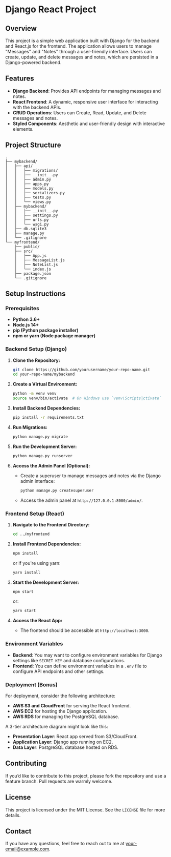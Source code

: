 
# Django React Project

## Overview

This project is a simple web application built with Django for the backend and React.js for the frontend. The application allows users to manage "Messages" and "Notes" through a user-friendly interface. Users can create, update, and delete messages and notes, which are persisted in a Django-powered backend.

## Features

- **Django Backend**: Provides API endpoints for managing messages and notes.
- **React Frontend**: A dynamic, responsive user interface for interacting with the backend APIs.
- **CRUD Operations**: Users can Create, Read, Update, and Delete messages and notes.
- **Styled Components**: Aesthetic and user-friendly design with interactive elements.

## Project Structure

```
.
├── mybackend/
│   ├── api/
│   │   ├── migrations/
│   │   ├── __init__.py
│   │   ├── admin.py
│   │   ├── apps.py
│   │   ├── models.py
│   │   ├── serializers.py
│   │   ├── tests.py
│   │   └── views.py
│   ├── mybackend/
│   │   ├── __init__.py
│   │   ├── settings.py
│   │   ├── urls.py
│   │   └── wsgi.py
│   ├── db.sqlite3
│   ├── manage.py
│   └── .gitignore
└── myfrontend/
    ├── public/
    ├── src/
    │   ├── App.js
    │   ├── MessageList.js
    │   ├── NoteList.js
    │   └── index.js
    ├── package.json
    └── .gitignore
```

## Setup Instructions

### Prerequisites

- **Python 3.6+**
- **Node.js 14+**
- **pip (Python package installer)**
- **npm or yarn (Node package manager)**

### Backend Setup (Django)

1. **Clone the Repository:**

   ```bash
   git clone https://github.com/yourusername/your-repo-name.git
   cd your-repo-name/mybackend
   ```

2. **Create a Virtual Environment:**

   ```bash
   python -m venv venv
   source venv/bin/activate  # On Windows use `venv\Scriptsctivate`
   ```

3. **Install Backend Dependencies:**

   ```bash
   pip install -r requirements.txt
   ```

4. **Run Migrations:**

   ```bash
   python manage.py migrate
   ```

5. **Run the Development Server:**

   ```bash
   python manage.py runserver
   ```

6. **Access the Admin Panel (Optional):**

   - Create a superuser to manage messages and notes via the Django admin interface:

     ```bash
     python manage.py createsuperuser
     ```

   - Access the admin panel at `http://127.0.0.1:8000/admin/`.

### Frontend Setup (React)

1. **Navigate to the Frontend Directory:**

   ```bash
   cd ../myfrontend
   ```

2. **Install Frontend Dependencies:**

   ```bash
   npm install
   ```

   or if you're using yarn:

   ```bash
   yarn install
   ```

3. **Start the Development Server:**

   ```bash
   npm start
   ```

   or:

   ```bash
   yarn start
   ```

4. **Access the React App:**

   - The frontend should be accessible at `http://localhost:3000`.

### Environment Variables

- **Backend**: You may want to configure environment variables for Django settings like `SECRET_KEY` and database configurations.
- **Frontend**: You can define environment variables in a `.env` file to configure API endpoints and other settings.

### Deployment (Bonus)

For deployment, consider the following architecture:

- **AWS S3 and CloudFront** for serving the React frontend.
- **AWS EC2** for hosting the Django application.
- **AWS RDS** for managing the PostgreSQL database.

A 3-tier architecture diagram might look like this:

- **Presentation Layer**: React app served from S3/CloudFront.
- **Application Layer**: Django app running on EC2.
- **Data Layer**: PostgreSQL database hosted on RDS.

## Contributing

If you’d like to contribute to this project, please fork the repository and use a feature branch. Pull requests are warmly welcome.

## License

This project is licensed under the MIT License. See the `LICENSE` file for more details.

## Contact

If you have any questions, feel free to reach out to me at [your-email@example.com](mailto:your-email@example.com).
